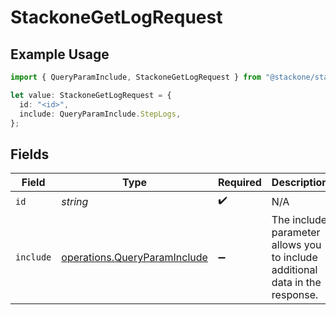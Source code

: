 # StackoneGetLogRequest

## Example Usage

```typescript
import { QueryParamInclude, StackoneGetLogRequest } from "@stackone/stackone-client-ts/sdk/models/operations";

let value: StackoneGetLogRequest = {
  id: "<id>",
  include: QueryParamInclude.StepLogs,
};
```

## Fields

| Field                                                                               | Type                                                                                | Required                                                                            | Description                                                                         | Example                                                                             |
| ----------------------------------------------------------------------------------- | ----------------------------------------------------------------------------------- | ----------------------------------------------------------------------------------- | ----------------------------------------------------------------------------------- | ----------------------------------------------------------------------------------- |
| `id`                                                                                | *string*                                                                            | :heavy_check_mark:                                                                  | N/A                                                                                 |                                                                                     |
| `include`                                                                           | [operations.QueryParamInclude](../../../sdk/models/operations/queryparaminclude.md) | :heavy_minus_sign:                                                                  | The include parameter allows you to include additional data in the response.        | step_logs                                                                           |